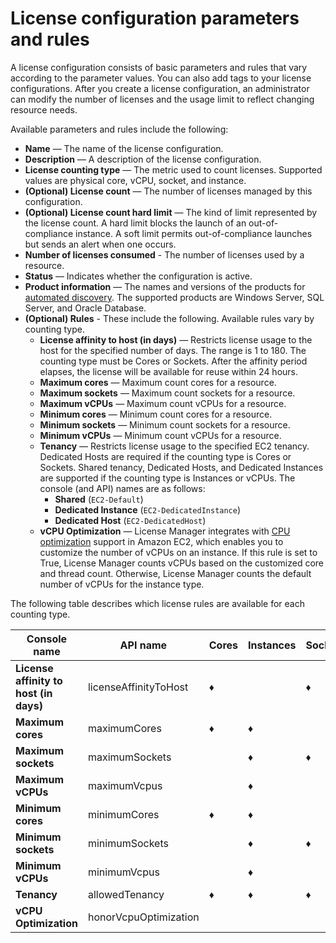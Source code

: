 # License configuration parameters and rules<a name="config-overview"></a>

A license configuration consists of basic parameters and rules that vary according to the parameter values\. You can also add tags to your license configurations\. After you create a license configuration, an administrator can modify the number of licenses and the usage limit to reflect changing resource needs\.

Available parameters and rules include the following:
+ **Name** — The name of the license configuration\.
+ **Description** — A description of the license configuration\.
+ **License counting type** — The metric used to count licenses\. Supported values are physical core, vCPU, socket, and instance\.
+ **\(Optional\) License count** — The number of licenses managed by this configuration\.
+ **\(Optional\) License count hard limit** — The kind of limit represented by the license count\. A hard limit blocks the launch of an out\-of\-compliance instance\. A soft limit permits out\-of\-compliance launches but sends an alert when one occurs\. 
+ **Number of licenses consumed** \- The number of licenses used by a resource\.
+ **Status** — Indicates whether the configuration is active\.
+ **Product information** — The names and versions of the products for [automated discovery](automated-discovery.md)\. The supported products are Windows Server, SQL Server, and Oracle Database\.
+ **\(Optional\) Rules** \- These include the following\. Available rules vary by counting type\.
  + **License affinity to host \(in days\)** — Restricts license usage to the host for the specified number of days\. The range is 1 to 180\. The counting type must be Cores or Sockets\. After the affinity period elapses, the license will be available for reuse within 24 hours\.
  + **Maximum cores** — Maximum count cores for a resource\.
  + **Maximum sockets** — Maximum count sockets for a resource\.
  + **Maximum vCPUs** — Maximum count vCPUs for a resource\.
  + **Minimum cores** — Minimum count cores for a resource\.
  + **Minimum sockets** — Minimum count sockets for a resource\.
  + **Minimum vCPUs** — Minimum count vCPUs for a resource\.
  + **Tenancy** — Restricts license usage to the specified EC2 tenancy\. Dedicated Hosts are required if the counting type is Cores or Sockets\. Shared tenancy, Dedicated Hosts, and Dedicated Instances are supported if the counting type is Instances or vCPUs\. The console \(and API\) names are as follows:
    + **Shared** \(`EC2-Default`\)
    + **Dedicated Instance** \(`EC2-DedicatedInstance`\)
    + **Dedicated Host** \(`EC2-DedicatedHost`\)
  + **vCPU Optimization** — License Manager integrates with [CPU optimization](https://docs.aws.amazon.com/AWSEC2/latest/UserGuide/instance-optimize-cpu.html) support in Amazon EC2, which enables you to customize the number of vCPUs on an instance\. If this rule is set to True, License Manager counts vCPUs based on the customized core and thread count\. Otherwise, License Manager counts the default number of vCPUs for the instance type\.

The following table describes which license rules are available for each counting type\.


| Console name | API name | Cores | Instances | Sockets | vCPUs | 
| --- | --- | --- | --- | --- | --- | 
| **License affinity to host \(in days\)** | licenseAffinityToHost | ♦ |  | ♦ |  | 
| **Maximum cores** | maximumCores | ♦ | ♦ |  |  | 
| **Maximum sockets** | maximumSockets |  | ♦ | ♦ |  | 
| **Maximum vCPUs** | maximumVcpus |  | ♦ |  | ♦ | 
| **Minimum cores** | minimumCores | ♦ | ♦ |  |  | 
| **Minimum sockets** | minimumSockets |  | ♦ | ♦ |  | 
| **Minimum vCPUs** | minimumVcpus |  | ♦ |  | ♦ | 
| **Tenancy** | allowedTenancy | ♦ | ♦ | ♦ | ♦ | 
| **vCPU Optimization** | honorVcpuOptimization |  |  |  | ♦ | 